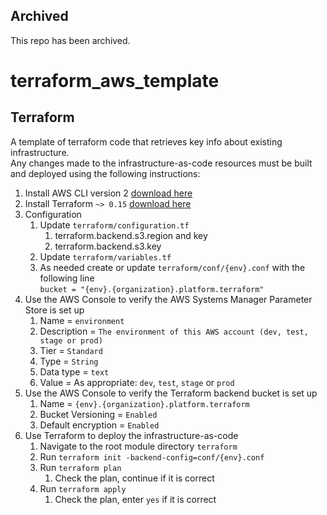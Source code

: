 ## Archived
This repo has been archived.

# terraform_aws_template

## Terraform
A template of terraform code that retrieves key info about existing infrastructure.  
Any changes made to the infrastructure-as-code resources must be built and deployed using the following instructions:

1. Install AWS CLI version 2 [download here](https://docs.aws.amazon.com/cli/latest/userguide/install-cliv2.html)
1. Install Terraform `~> 0.15` [download here](https://releases.hashicorp.com/terraform/)
1. Configuration
   1. Update `terraform/configuration.tf`
      1. terraform.backend.s3.region and key
      1. terraform.backend.s3.key
   1. Update `terraform/variables.tf`
   1. As needed create or update `terraform/conf/{env}.conf` with the following line    
      `bucket = "{env}.{organization}.platform.terraform"`
1. Use the AWS Console to verify the AWS Systems Manager Parameter Store is set up
   1. Name = `environment`
   1. Description = `The environment of this AWS account (dev, test, stage or prod)`
   1. Tier = `Standard`
   1. Type = `String`
   1. Data type = `text`
   1. Value = As appropriate: `dev`, `test`, `stage` or `prod`
1. Use the AWS Console to verify the Terraform backend bucket is set up
   1. Name = `{env}.{organization}.platform.terraform`
   1. Bucket Versioning = `Enabled`
   1. Default encryption = `Enabled`
1. Use Terraform to deploy the infrastructure-as-code
   1. Navigate to the root module directory `terraform`
   1. Run `terraform init -backend-config=conf/{env}.conf`
   1. Run `terraform plan`
      1. Check the plan, continue if it is correct
   1. Run `terraform apply`
      1. Check the plan, enter `yes` if it is correct

